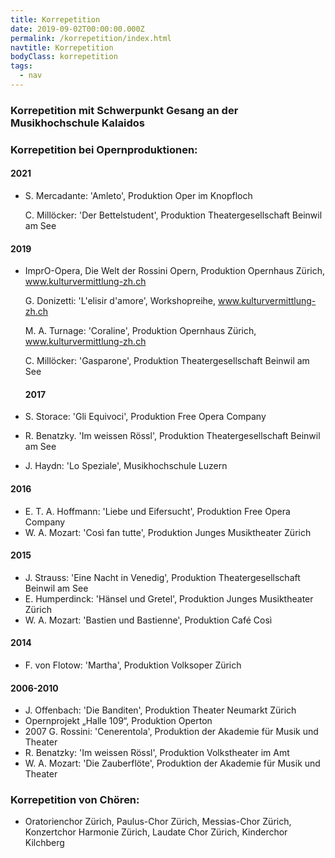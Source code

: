 ```yaml
---
title: Korrepetition
date: 2019-09-02T00:00:00.000Z
permalink: /korrepetition/index.html
navtitle: Korrepetition
bodyClass: korrepetition
tags:
  - nav
---
```

### Korrepetition mit Schwerpunkt Gesang an der Musikhochschule Kalaidos

### Korrepetition bei Opernproduktionen:

#### 2021

* S. Mercadante: 'Amleto', Produktion Oper im Knopfloch

  C. Millöcker: 'Der Bettelstudent', Produktion Theatergesellschaft Beinwil am See

#### 2019

* ImprO-Opera, Die Welt der Rossini Opern, Produktion Opernhaus Zürich, www.kulturvermittlung-zh.ch

  G. Donizetti: 'L'elisir d'amore',  Workshopreihe, www.kulturvermittlung-zh.ch

  M. A. Turnage: 'Coraline', Produktion Opernhaus Zürich, www.kulturvermittlung-zh.ch

  C. Millöcker: 'Gasparone', Produktion Theatergesellschaft Beinwil am See

  #### 2017
* S. Storace: 'Gli Equivoci', Produktion Free Opera Company
* R. Benatzky. 'Im weissen Rössl', Produktion Theatergesellschaft Beinwil am See
* J. Haydn: 'Lo Speziale', Musikhochschule Luzern

#### 2016

* E. T. A. Hoffmann: 'Liebe und Eifersucht', Produktion Free Opera Company
* W. A. Mozart: 'Così fan tutte', Produktion Junges Musiktheater Zürich

#### 2015

* J. Strauss: 'Eine Nacht in Venedig', Produktion Theatergesellschaft Beinwil am See
* E. Humperdinck: 'Hänsel und Gretel', Produktion Junges Musiktheater Zürich
* W. A. Mozart: 'Bastien und Bastienne', Produktion Café Così

#### 2014

* F. von Flotow: 'Martha', Produktion Volksoper Zürich

#### 2006-2010

* J. Offenbach: 'Die Banditen', Produktion Theater Neumarkt Zürich
* Opernprojekt „Halle 109“, Produktion Operton
* 2007 G. Rossini: 'Cenerentola', Produktion der Akademie für Musik und Theater
* R. Benatzky: 'Im weissen Rössl', Produktion Volkstheater im Amt
* W. A. Mozart: 'Die Zauberflöte', Produktion der Akademie für Musik und Theater

### Korrepetition von Chören:

* Oratorienchor Zürich, Paulus-Chor Zürich, Messias-Chor Zürich, Konzertchor Harmonie Zürich, Laudate Chor Zürich, Kinderchor Kilchberg